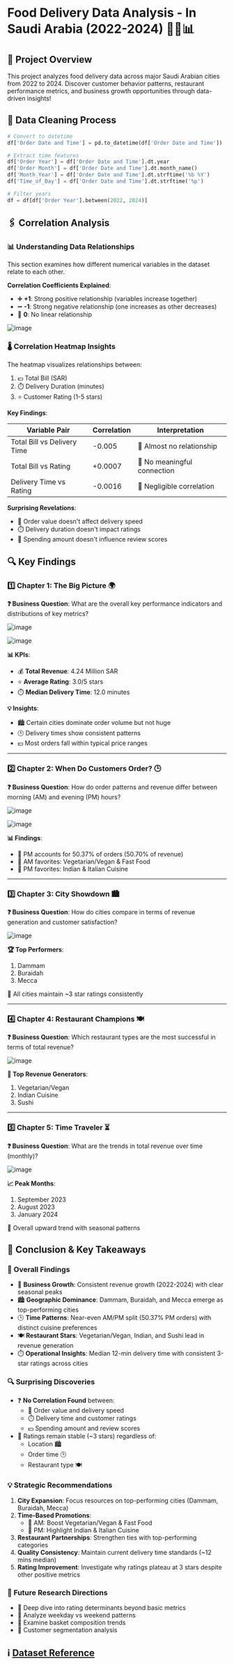 # Food Delivery Data Analysis - In Saudi Arabia (2022-2024) 🛵🍔📊

## 📌 Project Overview
This project analyzes food delivery data across major Saudi Arabian cities from 2022 to 2024. Discover customer behavior patterns, restaurant performance metrics, and business growth opportunities through data-driven insights!

## 🧹 Data Cleaning Process
```python
# Convert to datetime
df['Order Date and Time'] = pd.to_datetime(df['Order Date and Time'])

# Extract time features
df['Order Year'] = df['Order Date and Time'].dt.year
df['Order Month'] = df['Order Date and Time'].dt.month_name()
df['Month_Year'] = df['Order Date and Time'].dt.strftime('%b %Y')
df['Time_of_Day'] = df['Order Date and Time'].dt.strftime('%p')

# Filter years
df = df[df['Order Year'].between(2022, 2024)]
```

## 🖇️ Correlation Analysis

### 📊 Understanding Data Relationships
This section examines how different numerical variables in the dataset relate to each other.

**Correlation Coefficients Explained**:
- ➕ **+1**: Strong positive relationship (variables increase together)
- ➖ **-1**: Strong negative relationship (one increases as other decreases)
- 🔘 **0**: No linear relationship

![image](https://github.com/user-attachments/assets/ceecd439-bbc6-4329-bb9c-7586879ac7a6)



### 🌡️ Correlation Heatmap Insights
The heatmap visualizes relationships between:
1. 💵 Total Bill (SAR)
2. ⏱️ Delivery Duration (minutes)
3. ⭐ Customer Rating (1-5 stars)

**Key Findings**:

| Variable Pair             | Correlation | Interpretation |
|---------------------------|-------------|----------------|
| Total Bill vs Delivery Time | -0.005      | 🚫 Almost no relationship |
| Total Bill vs Rating       | +0.0007     | 🚫 No meaningful connection |
| Delivery Time vs Rating    | -0.0016     | 🚫 Negligible correlation |

**Surprising Revelations**:
- 💸 Order value doesn't affect delivery speed
- ⏱️ Delivery duration doesn't impact ratings
- 🌟 Spending amount doesn't influence review scores



## 🔍 Key Findings

### 1️⃣ Chapter 1: The Big Picture 🌍
**❓ Business Question**: What are the overall key performance indicators and distributions of key metrics?


![image](https://github.com/user-attachments/assets/ebc03c93-3b39-4cc4-8f4d-437c8daafb13)


![image](https://github.com/user-attachments/assets/5d48044f-e17c-4e31-b991-1cf7c7746bb7)



**📊 KPIs**:
- 💰 **Total Revenue**: 4.24 Million SAR
- ⭐ **Average Rating**: 3.0/5 stars
- ⏱️ **Median Delivery Time**: 12.0 minutes

**💡 Insights**:
- 🏙️ Certain cities dominate order volume but not huge 
- 🕒 Delivery times show consistent patterns
- 💵 Most orders fall within typical price ranges

---

### 2️⃣ Chapter 2: When Do Customers Order? 🕒
**❓ Business Question**:  How do order patterns and revenue differ between morning (AM) and evening (PM) hours?

![image](https://github.com/user-attachments/assets/5f102e33-e77b-4c99-b6ea-ea08af8ae87c)

![image](https://github.com/user-attachments/assets/8c8b5c84-f882-4589-8790-a6a4f73a48ea)


**📊 Findings**:
- 🌙 PM accounts for 50.37% of orders (50.70% of revenue)
- 🌅 AM favorites: Vegetarian/Vegan & Fast Food
- 🌃 PM favorites: Indian & Italian Cuisine

---

### 3️⃣ Chapter 3: City Showdown 🏙️
**❓ Business Question**: How do cities compare in terms of revenue generation and customer satisfaction?

![image](https://github.com/user-attachments/assets/e9b0f796-567f-43f2-bb43-b6e9c35c3d48)



**🏆 Top Performers**:
1. Dammam
2. Buraidah
3. Mecca

**📌** All cities maintain ~3 star ratings consistently

---

### 4️⃣ Chapter 4: Restaurant Champions 🍽️
**❓ Business Question**: Which restaurant types are the most successful in terms of total revenue?

![image](https://github.com/user-attachments/assets/2427fc99-17a1-4620-8a32-2816e7bd2641)


**🥇 Top Revenue Generators**:
1. Vegetarian/Vegan
2. Indian Cuisine
3. Sushi

---

### 5️⃣ Chapter 5: Time Traveler ⏳
**❓ Business Question**:  What are the trends in total revenue over time (monthly)?

![image](https://github.com/user-attachments/assets/f0884cba-2a99-4a4d-91ad-ae779f5de7dd)


**📈 Peak Months**:
1. September 2023
2. August 2023
3. January 2024

**🔮** Overall upward trend with seasonal patterns


## 🎯 Conclusion & Key Takeaways

### 📌 Overall Findings
- 🚀 **Business Growth**: Consistent revenue growth (2022-2024) with clear seasonal peaks
- 🏙️ **Geographic Dominance**: Dammam, Buraidah, and Mecca emerge as top-performing cities
- 🕒 **Time Patterns**: Near-even AM/PM split (50.37% PM orders) with distinct cuisine preferences
- 🍽️ **Restaurant Stars**: Vegetarian/Vegan, Indian, and Sushi lead in revenue generation
- ⏱️ **Operational Insights**: Median 12-min delivery time with consistent 3-star ratings across cities

### 🔍 Surprising Discoveries
- ❓ **No Correlation Found** between:
  - 💸 Order value and delivery speed
  - ⏱️ Delivery time and customer ratings
  - 💵 Spending amount and review scores
- 🌟 Ratings remain stable (~3 stars) regardless of:
  - Location 🏙️
  - Order time 🕒
  - Restaurant type 🍽️

### 💡 Strategic Recommendations
1. **City Expansion**: Focus resources on top-performing cities (Dammam, Buraidah, Mecca)
2. **Time-Based Promotions**:
   - 🌅 AM: Boost Vegetarian/Vegan & Fast Food
   - 🌙 PM: Highlight Indian & Italian Cuisine
3. **Restaurant Partnerships**: Strengthen ties with top-performing categories
4. **Quality Consistency**: Maintain current delivery time standards (~12 mins median)
5. **Rating Improvement**: Investigate why ratings plateau at 3 stars despite other positive metrics

### 🔮 Future Research Directions
- 🧐 Deep dive into rating determinants beyond basic metrics
- 📅 Analyze weekday vs weekend patterns
- 🛒 Examine basket composition trends
- 🎯 Customer segmentation analysis


## ℹ️ [Dataset Reference ](https://www.kaggle.com/datasets/halaturkialotaibi/food-delivery)

